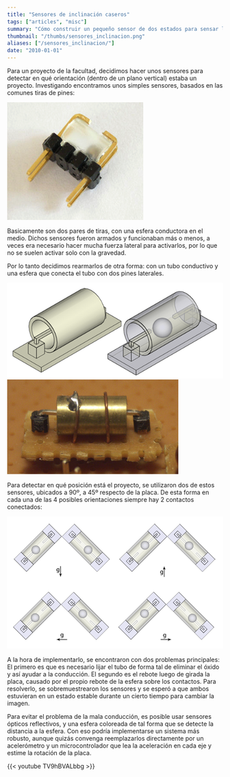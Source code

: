 ```yaml
---
title: "Sensores de inclinación caseros"
tags: ["articles", "misc"]
summary: "Cómo construir un pequeño sensor de dos estados para sensar la orientación en el espacio de una placa."
thumbnail: "/thumbs/sensores_inclinacion.png"
aliases: ["/sensores_inclinacion/"]
date: "2010-01-01"
---
```


Para un proyecto de la facultad, decidimos hacer unos sensores para detectar en qué orientación (dentro de un plano vertical) estaba un proyecto. Investigando encontramos unos simples sensores, basados en las comunes tiras de pines: 

![Sensor de inclinacion sencillo](/images/sensor0.png)

Basicamente son dos pares de tiras, con una esfera conductora en el medio. Dichos sensores fueron armados y funcionaban más o menos, a veces era necesario hacer mucha fuerza lateral para activarlos, por lo que no se suelen activar solo con la gravedad.

Por lo tanto decidimos rearmarlos de otra forma: con un tubo conductivo y una esfera que conecta el tubo con dos pines laterales.

![Sensor de inclinacion casero (figura)](/images/sensor1.png)
![Sensor de inclinacion casero armado](/images/sensor2.png)


Para detectar en qué posición está el proyecto, se utilizaron dos de estos sensores, ubicados a 90º, a 45º respecto de la placa. De esta forma en cada una de las 4 posibles orientaciones siempre hay 2 contactos conectados:

![Sensor inclinación casero, detectando gravedad](/images/sensor3.png)

A la hora de implementarlo, se encontraron con dos problemas principales: El primero es que es necesario lijar el tubo de forma tal de eliminar el óxido y así ayudar a la conducción. El segundo es el rebote luego de girada la placa, causado por el propio rebote de la esfera sobre los contactos. Para resolverlo, se sobremuestrearon los sensores y se esperó a que ambos estuvieran en un estado estable durante un cierto tiempo para cambiar la imagen. 

Para evitar el problema de la mala conducción, es posible usar sensores ópticos reflectivos, y una esfera coloreada de tal forma que se detecte la distancia a la esfera. Con eso podría implementarse un sistema más robusto, aunque quizás convenga reemplazarlos directamente por un acelerómetro y un microcontrolador que lea la aceleración en cada eje y estime la rotación de la placa.

{{< youtube TV9hBVALbbg >}}

